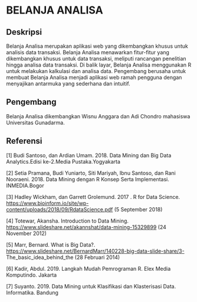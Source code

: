 # **BELANJA ANALISA**

## Deskripsi
Belanja Analisa merupakan aplikasi web yang dikembangkan khusus untuk analisis data transaksi. Belanja Analisa menawarkan fitur-fitur yang dikembangkan khusus untuk data transaksi, meliputi rancangan penelitian hingga analisa data transaksi. Di balik layar, Belanja Analisa menggunakan R untuk melakukan kalkulasi dan analisa data. Pengembang berusaha untuk membuat Belanja Analisa menjadi aplikasi web ramah pengguna dengan menyajikan antarmuka yang sederhana dan intuitif.

## Pengembang
Belanja Analisa dikembangkan Wisnu Anggara dan Adi Chondro mahasiswa Universitas Gunadarma.


## Referensi

[1] Budi Santoso, dan Ardian Umam. 2018. Data Mining dan Big Data
Analytics.Edisi ke-2.Media Pustaka.Yogyakarta

[2] Setia Pramana, Budi Yuniarto, Siti Mariyah, Ibnu Santoso, dan Rani Nooraeni.
2018. Data Mining dengan R Konsep Serta Implementasi. INMEDIA.Bogor

[3] Hadley Wickham, dan Garrett Grolemund. 2017 . R for Data Science.
https://www.bioinform.io/site/wp-content/uploads/2018/09/RdataScience.pdf
(5 September 2018)

[4] Totewar, Akansha. Introduction to Data Mining.
https://www.slideshare.net/akannshat/data-mining-15329899
(24 November 2012)

[5] Marr, Bernard. What is Big Data?.
https://www.slideshare.net/BernardMarr/140228-big-data-slide-share/3-
The_basic_idea_behind_the (28 Februari 2014)

[6] Kadir, Abdul. 2019. Langkah Mudah Pemrograman R. Elex Media
Komputindo. Jakarta

[7] Suyanto. 2019. Data Mining untuk Klasifikasi dan Klasterisasi Data.
Informatika. Bandung
